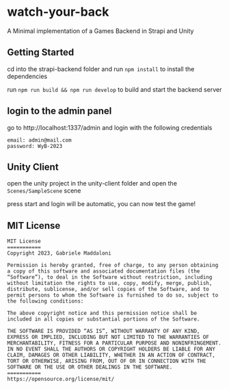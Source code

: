 # watch-your-back

A Minimal implementation of a Games Backend in Strapi and Unity

## Getting Started

cd into the strapi-backend folder and run `npm install` to install the dependencies

run `npm run build && npm run develop` to build and start the backend server

## login to the admin panel

go to http://localhost:1337/admin and login with the following credentials

```
email: admin@mail.com
password: WyB-2023
```

## Unity Client

open the unity project in the unity-client folder and open the `Scenes/SampleScene` scene

press start and login will be automatic, you can now test the game!

## MIT License

```
MIT License
===========
Copyright 2023, Gabriele Maddaloni

Permission is hereby granted, free of charge, to any person obtaining a copy of this software and associated documentation files (the “Software”), to deal in the Software without restriction, including without limitation the rights to use, copy, modify, merge, publish, distribute, sublicense, and/or sell copies of the Software, and to permit persons to whom the Software is furnished to do so, subject to the following conditions:

The above copyright notice and this permission notice shall be included in all copies or substantial portions of the Software.

THE SOFTWARE IS PROVIDED “AS IS”, WITHOUT WARRANTY OF ANY KIND, EXPRESS OR IMPLIED, INCLUDING BUT NOT LIMITED TO THE WARRANTIES OF MERCHANTABILITY, FITNESS FOR A PARTICULAR PURPOSE AND NONINFRINGEMENT. IN NO EVENT SHALL THE AUTHORS OR COPYRIGHT HOLDERS BE LIABLE FOR ANY CLAIM, DAMAGES OR OTHER LIABILITY, WHETHER IN AN ACTION OF CONTRACT, TORT OR OTHERWISE, ARISING FROM, OUT OF OR IN CONNECTION WITH THE SOFTWARE OR THE USE OR OTHER DEALINGS IN THE SOFTWARE.
===========
https://opensource.org/license/mit/
```
